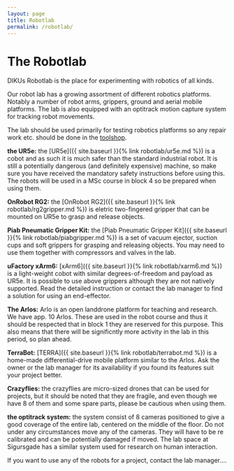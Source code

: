 ```yaml
---
layout: page
title: Robotlab
permalink: /robotlab/
---
```


# The Robotlab 
DIKUs Robotlab is the place for experimenting with robotics of all kinds.

Our robot lab has a growing assortment of different robotics platforms. Notably a number of robot arms, grippers, ground and aerial mobile platforms. 
The lab is also equipped with an optitrack motion capture system for tracking robot movements.

The lab should be used primarily for testing robotics platforms so any repair work etc. should be done in the [toolshop](/image-website/toolshop/).

__the UR5e:__ the [UR5e]({{ site.baseurl }}{% link robotlab/ur5e.md %}) is a cobot and as such it is much safer than the standard industrial robot. It is still a potentially dangerous (and definitely expensive) machine, so make sure you have received the mandatory safety instructions before using this. The robots will be used in a MSc course in block 4 so be prepared when using them.

__OnRobot RG2:__ the [OnRobot RG2]({{ site.baseurl }}{% link robotlab/rg2gripper.md %}) is eletric two-fingered gripper that can be mounted on UR5e to grasp and release objects.

__Piab Pneumatic Gripper Kit:__ the [Piab Pneumatic Gripper Kit]({{ site.baseurl }}{% link robotlab/piabgripper.md %}) is a set of vacuum ejector, suction cups and soft grippers for grasping and releasing objects. You may need to use them together with compressors and valves in the lab. 

__uFactory xArm6:__ [xArm6]({{ site.baseurl }}{% link robotlab/xarm6.md %}) is a light-weight cobot with similar degrees-of-freedom and payload as UR5e. It is possible to use above grippers although they are not natively supported. Read the detailed instruction or contact the lab manager to find a solution for using an end-effector. 

__The Arlos:__ Arlo is an open landdrone platform for teaching and research. We have app. 10 Arlos. These are used in the robot course and thus it should be respected that in block 1 they are reserved for this purpose. This also means that there will be significntly more activity in the lab in this period, so plan ahead.

__TerraBot:__ [TERRA]({{ site.baseurl }}{% link robotlab/terrabot.md %}) is a home-made differential-drive mobile platform similar to the Arlos. Ask the owner or the lab manager for its availability if you found its features suit your project better.

__Crazyflies:__ the crazyflies are micro-sized drones that can be used for projects, but it should be noted that they are fragile, and even though we have 8 of them and some spare parts, please be cautious when using them.

__the optitrack system:__  the system consist of 8 cameras positioned to give a good coverage of the entire lab, centered on the middle of the floor. Do not under any circumstances move any of the cameras. They will have to be re calibrated and can be potentially damaged if moved. The lab space at Sigursgade has a similar system used for research on human interaction. 



If you want to use any of the robots for a project, contact the lab manager....
